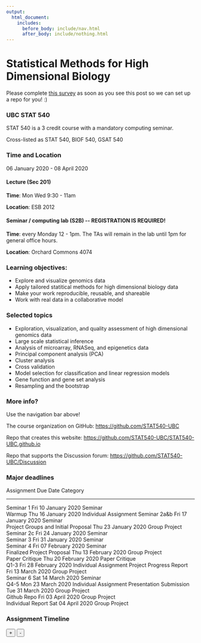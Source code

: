 ```yaml
---
output:
  html_document:
    includes:
      before_body: include/nav.html
      after_body: include/nothing.html
---
```



# Statistical Methods for High Dimensional Biology
<span style="color: red"></span>

Please complete <span style="color: blue">[this survey](https://docs.google.com/forms/d/e/1FAIpQLSd8WlRLiBRaNrNk5PEY87nLkEPjZ60BcdTMUU0JAQRyMkkNsg/viewform?usp=sf_link)</span> as soon as you see this post so we can set up a repo for you! :) 

### UBC STAT 540

STAT 540 is a 3 credit course with a mandatory computing seminar.

Cross-listed as STAT 540, BIOF 540, GSAT 540

### Time and Location

06 January 2020 - 08 April 2020

#### Lecture (Sec 201)

**Time**: Mon Wed 9:30 - 11am

**Location**: ESB 2012

#### Seminar / computing lab (S2B) -- REGISTRATION IS REQUIRED!

**Time**: every Monday 12 - 1pm. The TAs will remain in the lab until 1pm for general office hours.

**Location**: Orchard Commons 4074

### Learning objectives:

  * Explore and visualize genomics data
  * Apply tailored statitical methods for high dimensional biology data
  * Make your work reproducible, reusable, and shareable
  * Work with real data in a collaborative model

### Selected topics

  * Exploration, visualization, and quality assessment of high dimensional genomics data
  * Large scale statistical inference
  * Analysis of microarray, RNASeq, and epigenetics data
  * Principal component analysis (PCA)
  * Cluster analysis
  * Cross validation
  * Model selection for classification and linear regression models
  * Gene function and gene set analysis
  * Resampling and the bootstrap

### More info?

Use the navigation bar above!

The course organization on GitHub: <https://github.com/STAT540-UBC>  

Repo that creates this website: <https://github.com/STAT540-UBC/STAT540-UBC.github.io>

Repo that supports the Discussion forum: <https://github.com/STAT540-UBC/Discussion>

### Major deadlines

Assignment                            Due Date               Category              
------------------------------------  ---------------------  ----------------------
Seminar 1                             Fri 10 January 2020    Seminar               
Warmup                                Thu 16 January 2020    Individual Assignment 
Seminar 2a&b                          Fri 17 January 2020    Seminar               
Project Groups and Initial Proposal   Thu 23 January 2020    Group Project         
Seminar 2c                            Fri 24 January 2020    Seminar               
Seminar 3                             Fri 31 January 2020    Seminar               
Seminar 4                             Fri 07 February 2020   Seminar               
Finalized Project Proposal            Thu 13 February 2020   Group Project         
Paper Critique                        Thu 20 February 2020   Paper Critique        
Q1-3                                  Fri 28 February 2020   Individual Assignment 
Project Progress Report               Fri 13 March 2020      Group Project         
Seminar 6                             Sat 14 March 2020      Seminar               
Q4-5                                  Mon 23 March 2020      Individual Assignment 
Presentation Submission               Tue 31 March 2020      Group Project         
Github Repo                           Fri 03 April 2020      Group Project         
Individual Report                     Sat 04 April 2020      Group Project         

### Assignment Timeline

<!--html_preserve--><div id="htmlwidget-5e7549e9fb93c148eb7d" class="timevis html-widget" style="width:672px;height:480px;">
<div class="btn-group zoom-menu">
<button type="button" class="btn btn-default btn-lg zoom-in" title="Zoom in">+</button>
<button type="button" class="btn btn-default btn-lg zoom-out" title="Zoom out">-</button>
</div>
</div>
<script type="application/json" data-for="htmlwidget-5e7549e9fb93c148eb7d">{"x":{"items":[{"id":"1","content":"Warmup","start":"2020-01-16 23:59:00","Category":"Individual Assignment","style":"background-color: gold;"},{"id":"2","content":"Paper Critique","start":"2020-02-20 23:59:00","Category":"Paper Critique","style":"background-color: aqua;"},{"id":"3","content":"Q1-3","start":"2020-02-28 23:59:00","Category":"Individual Assignment","style":"background-color: pink;"},{"id":"4","content":"Q4-5","start":"2020-03-23 23:59:00","Category":"Individual Assignment","style":"background-color: pink;"},{"id":"5","content":"Project Groups and Initial Proposal","start":"2020-01-23 23:59:00","Category":"Group Project","style":"background-color: lavender;"},{"id":"6","content":"Finalized Project Proposal","start":"2020-02-13 23:59:00","Category":"Group Project","style":"background-color: lavender;"},{"id":"7","content":"Project Progress Report","start":"2020-03-13 23:59:00","Category":"Group Project","style":"background-color: lavender;"},{"id":"8","content":"Presentation Submission","start":"2020-03-31 23:59:00","Category":"Group Project","style":"background-color: lavender;"},{"id":"9","content":"Github Repo","start":"2020-04-03 23:59:00","Category":"Group Project","style":"background-color: lavender;"},{"id":"10","content":"Individual Report","start":"2020-04-04 23:59:00","Category":"Group Project","style":"background-color: lavender;"},{"id":"11","content":"Seminar 1","start":"2020-01-10 23:59:00","Category":"Seminar","style":"background-color: palegreen;"},{"id":"12","content":"Seminar 2a&b","start":"2020-01-17 23:59:00","Category":"Seminar","style":"background-color: palegreen;"},{"id":"13","content":"Seminar 2c ","start":"2020-01-24 23:59:00","Category":"Seminar","style":"background-color: palegreen;"},{"id":"14","content":"Seminar 3 ","start":"2020-01-31 23:59:00","Category":"Seminar","style":"background-color: palegreen;"},{"id":"15","content":"Seminar 4 ","start":"2020-02-07 23:59:00","Category":"Seminar","style":"background-color: palegreen;"},{"id":"16","content":" Seminar 6 ","start":"2020-03-14 23:59:00","Category":"Seminar","style":"background-color: palegreen;"}],"groups":null,"showZoom":true,"zoomFactor":0.5,"fit":true,"options":[],"height":null,"api":[]},"evals":[],"jsHooks":[]}</script><!--/html_preserve-->

